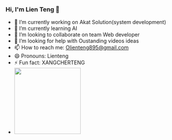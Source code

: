 ### Hi, I'm Lien Teng 👋

- 🔭 I’m currently working on Akat Solution(system development)
- 🌱 I’m currently learning AI
- 👯 I’m looking to collaborate on team Web developer
- 🤔 I’m looking for help with Oustanding videos ideas
- 📫 How to reach me: Olienteng895@gmail.com
- 😄 Pronouns: Lienteng
- ⚡ Fun fact: XANGCHERTENG
- <img height="180em" src="https://github-readme-stats.vercel.app/api?username=Gapur&show_icons=true&hide_border=true&&count_private=true&include_all_commits=true" />
